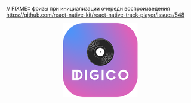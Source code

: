 
// FIXME:: фризы при инициализации очереди воспроизведения https://github.com/react-native-kit/react-native-track-player/issues/548

<div align="center">
  <img width="200" height="200" src="logo.png"/>
</div>